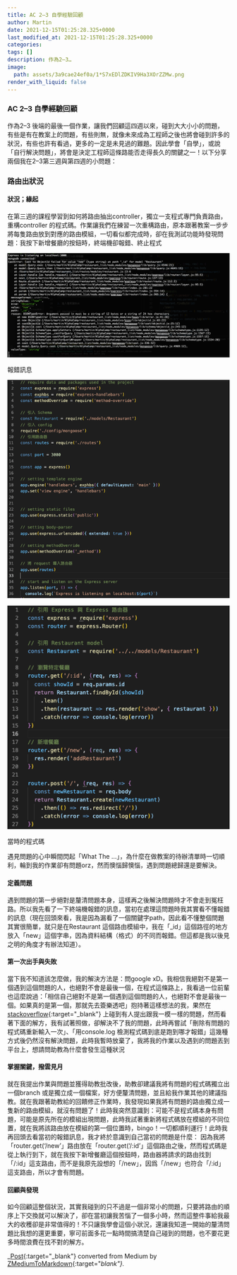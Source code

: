 ```yaml
---
title: AC 2–3 自學經驗回顧
author: Martin
date: 2021-12-15T01:25:28.325+0000
last_modified_at: 2021-12-15T01:25:28.325+0000
categories: 
tags: []
description: 作為2–3…
image:
  path: assets/3a9cae24ef0a/1*S7xEDlZDKIV9Ha3XOrZZMw.png
render_with_liquid: false
---
```


### AC 2–3 自學經驗回顧

作為2–3 後端的最後一個作業，讓我們回顧這四週以來，碰到大大小小的問題，有些是有在教案上的問題，有些則無，就像未來成為工程師之後也將會碰到許多的狀況，有些也許有看過，更多的一定是未見過的難題。因此學會「自學」，或說「自行解決問題」，將會是決定工程師這條路能否走得長久的關鍵之一！以下分享兩個我在2–3第三週與第四週的小問題：
### 路由出狀況
#### 狀況；緣起

在第三週的課程學習到如何將路由抽出controller，獨立一支程式專門負責路由，重構controller 的程式碼。作業讓我們在練習一次重構路由，原本跟著教案一步步將每隻路由放到對應的路由模組，一切看似都完成時，卻在我測試功能時發現問題：我按下新增餐廳的按鈕時，終端機卻報錯、終止程式


![報錯訊息](/assets/3a9cae24ef0a/1*S7xEDlZDKIV9Ha3XOrZZMw.png)

報錯訊息


![](/assets/3a9cae24ef0a/1*3nMSIPDCjkFR8sciyVm56w.png)



![當時的程式碼](/assets/3a9cae24ef0a/1*VyEJ89wedmv0BeHbQE60lg.png)

當時的程式碼

遇見問題的心中瞬間閃起「What The …」，為什麼在做教案的待辦清單時一切順利，輪到我的作業卻有問題orz，然而懊惱歸懊惱，遇到問題總歸還是要解決。
#### 定義問題

遇到問題的第一步絕對是釐清問題本身，這樣再之後解決問題時才不會走到冤枉路。所以我先看了一下終端機報錯的訊息，當初在處理這問題時我其實看不懂報錯的訊息（現在回頭來看，我是因為漏看了一個關鍵字path，因此看不懂整個問題其實很簡單，就只是在Restaurant 這個路由模組中，我在「\_id」這個路徑的地方放入「new」這個字串，因為資料結構（格式）的不同而報錯。但這都是我以後見之明的角度才有辦法知道）。
#### 第一次出手與失敗

當下我不知道該怎麼做，我的解決方法是：問google xD。我相信我絕對不是第一個遇到這個問題的人，也絕對不會是最後一個，在程式這條路上，我看過一位前輩也這麼說過：「相信自己絕對不是第一個遇到這個問題的人，也絕對不會是最後一個。如果真的是第一個，那就先去簽樂透吧」抱持著這樣想法的我，果然在 [stackoverflow](https://stackoverflow.com/questions/49700471/casterror-cast-to-objectid-failed-for-value-route-name-at-path-id-for-mode){:target="_blank"} 上碰到有人提出跟我一模一樣的問題，然而看著下面的解方，我有試著照做，卻解決不了我的問題，此時再嘗試「刪除有問題的程式碼重新輸入一次」、「用console\.log 檢測程式碼到底是跑到哪才報錯」這幾種方式後仍然沒有解決問題，此時我暫時放棄了，我將我的作業以及遇到的問題丟到平台上，想請問助教為什麼會發生這種狀況
#### 掌握關鍵，撥雲見月

就在我提出作業與問題並獲得助教批改後，助教卻建議我將有問題的程式碼獨立出一個branch 或是獨立成一個檔案，好方便釐清問題，並且給我作業其他的建議指教。就在我跟著助教給的回饋修正作業時，我發現如果我將有問題的路由獨立成一隻新的路由模組，就沒有問題了！此時我突然意識到：可能不是程式碼本身有問題，可能是原先所在的模組出現問題，此時我試著重新將程式碼放在模組的不同位置，就在我將該路由放在模組的第一個位置時，bingo！一切都順利運行！此時我再回頭去看當初的報錯訊息，我才終於意識到自己當初的問題是什麼：
因為我將「router\.get\(‘/new’」路由放在「router\.get\(‘/:id’」這個路由之後，然而程式碼是從上執行到下，就在我按下新增餐廳這個按鈕時，路由器將請求的路由找到「/:id」這支路由，而不是我原先設想的「/new」，因爲「/new」也符合「/:id」這支路由，所以才會有問題。
#### 回顧與發現

如今回顧這整個狀況，其實我碰到的只不過是一個非常小的問題，只要將路由的順序上下交換就可以解決了，卻在當初讓我苦惱了一個多小時，然而這整件事給我最大的收穫卻是非常值得的！不只讓我學會這個小狀況，還讓我知道一開始的釐清問題比我想的還更重要，寧可前面多花一點時間搞清楚自己碰到的問題，也不要花更多時間浪費在找不對的解方。



_[Post](https://medium.com/@martin87713/ac-2-3-%E8%87%AA%E5%AD%B8%E7%B6%93%E9%A9%97%E5%9B%9E%E9%A1%A7-3a9cae24ef0a){:target="_blank"} converted from Medium by [ZMediumToMarkdown](https://github.com/ZhgChgLi/ZMediumToMarkdown){:target="_blank"}._
